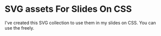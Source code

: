 # SVG assets For Slides On CSS

I've created this SVG collection to use them in my slides on CSS. 
You can use the freely. 